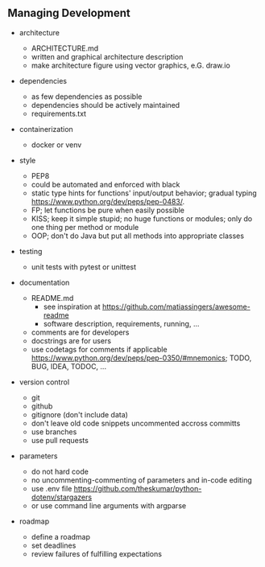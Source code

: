 ## Managing Development

- architecture
    
    - ARCHITECTURE.md
    - written and graphical architecture description
    - make architecture figure using vector graphics, e.G. draw.io

- dependencies

	- as few dependencies as possible
	- dependencies should be actively maintained
	- requirements.txt

- containerization
  
	- docker or venv
	
- style

	- PEP8
	- could be automated and enforced with black
	- static type hints for functions' input/output behavior; gradual typing <https://www.python.org/dev/peps/pep-0483/>. 
	- FP; let functions be pure when easily possible
	- KISS; keep it simple stupid; no huge functions or modules; only do one thing per method or module
	- OOP; don't do Java but put all methods into appropriate classes

- testing

	- unit tests with pytest or unittest
	
- documentation

	- README.md
		- see inspiration at <https://github.com/matiassingers/awesome-readme>
		- software description, requirements, running, ...
	- comments are for developers
	- docstrings are for users
	- use codetags for comments if applicable <https://www.python.org/dev/peps/pep-0350/#mnemonics>; TODO, BUG, IDEA, TODOC, ...
	
- version control

	- git
	- github
	- gitignore (don't include data)
	- don't leave old code snippets uncommented accross committs
	- use branches
	- use pull requests
	
- parameters

	- do not hard code
	- no uncommenting-commenting of parameters and in-code editing
	- use .env file https://github.com/theskumar/python-dotenv/stargazers
	- or use command line arguments with argparse

- roadmap

    - define a roadmap
    - set deadlines
    - review failures of fulfilling expectations
